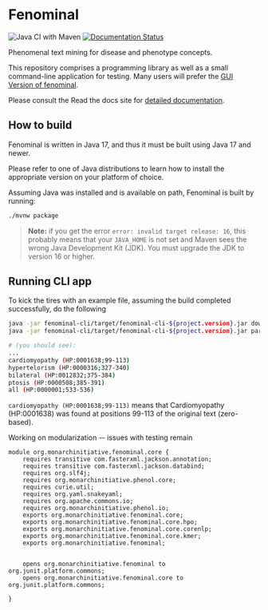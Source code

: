 # Fenominal

![Java CI with Maven](https://github.com/monarch-initiative/fenominal/workflows/Java%20CI%20with%20Maven/badge.svg)
[![Documentation Status](https://readthedocs.org/projects/fenominal/badge/?version=latest)](https://fenominal.readthedocs.io/en/latest/?badge=latest)


Phenomenal text mining for disease and phenotype concepts.

This repository comprises a programming library as well as a small command-line application for testing.
Many users will prefer the [GUI Version of fenominal](https://github.com/monarch-initiative/fenominal-gui).

Please consult the Read the docs site for [detailed documentation](https://fenominal.readthedocs.io/en/latest).

## How to build

Fenominal is written in Java 17, and thus it must be built using Java 17 and newer. 

Please refer to one of Java distributions to learn how to install the appropriate version on your platform of choice.

Assuming Java was installed and is available on path, Fenominal is built by running:

```bash
./mvnw package
```

> **Note:** if you get the error ``error: invalid target release: 16``, this probably means
that your `JAVA_HOME` is not set and Maven sees the wrong Java Development Kit (JDK). You must upgrade the JDK 
> to version 16 or higher. 


## Running CLI app

To kick the tires with an example file, assuming the build completed successfully, do the following
```bash
java -jar fenominal-cli/target/fenominal-cli-${project.version}.jar download
java -jar fenominal-cli/target/fenominal-cli-${project.version}.jar parse -i fenominal-cli/src/main/resources/noonan6vignette.txt 

# (you should see):
...
cardiomyopathy (HP:0001638;99-113)
hypertelorism (HP:0000316;327-340)
bilateral (HP:0012832;375-384)
ptosis (HP:0000508;385-391)
all (HP:0000001;533-536)
```

`cardiomyopathy (HP:0001638;99-113)` means that Cardiomyopathy (HP:0001638) 
was found at positions 99-113 of the original text (zero-based).


Working on modularization -- issues with testing remain
```bazaar
module org.monarchinitiative.fenominal.core {
    requires transitive com.fasterxml.jackson.annotation;
    requires transitive com.fasterxml.jackson.databind;
    requires org.slf4j;
    requires org.monarchinitiative.phenol.core;
    requires curie.util;
    requires org.yaml.snakeyaml;
    requires org.apache.commons.io;
    requires org.monarchinitiative.phenol.io;
    exports org.monarchinitiative.fenominal.core;
    exports org.monarchinitiative.fenominal.core.hpo;
    exports org.monarchinitiative.fenominal.core.corenlp;
    exports org.monarchinitiative.fenominal.core.kmer;
    exports org.monarchinitiative.fenominal;


    opens org.monarchinitiative.fenominal to org.junit.platform.commons;
    opens org.monarchinitiative.fenominal.core to org.junit.platform.commons;

}
```
